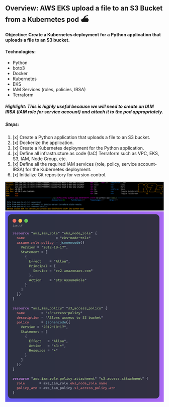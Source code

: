 ## Overview: AWS EKS upload a file to an S3 Bucket from a Kubernetes pod ⛴️

#### Objective: Create a Kubernetes deployment for a Python application that uploads a file to an S3 bucket.
#### Technologies: 
- Python 
- boto3 
- Docker
- Kubernetes
- EKS
- IAM Services (roles, policies, IRSA)
- Terraform

##### Highlight: This is highly useful because we will need to create an IAM IRSA (IAM role for service account) and attach it to the pod appropriately.

##### Steps:

1. [x] Create a Python application that uploads a file to an S3 bucket.  
2. [x] Dockerize the application.  
3. [x] Create a Kubernetes deployment for the Python application.  
4. [x] Define all infrastructure as code (IaC) Terraform such as VPC, EKS, S3, IAM, Node Group, etc.  
5. [x] Define all the required IAM services (role, policy, service account-IRSA) for the Kubernetes deployment.  
6. [x] Initialize Git repository for version control.  

![codesnap](https://github.com/assafdori/pod-to-s3/blob/main/k9s.png)
![codesnap](https://github.com/assafdori/pod-to-s3/blob/main/codesnap.png)


